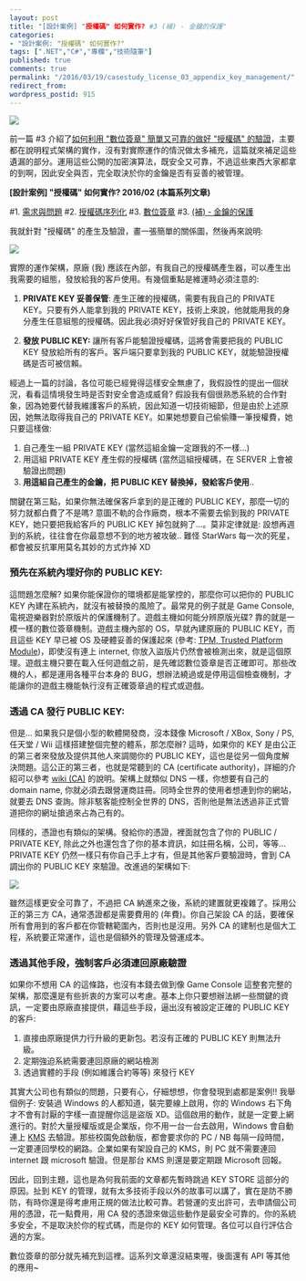 ```yaml
---
layout: post
title: "[設計案例] "授權碼" 如何實作? #3 (補) - 金鑰的保護"
categories:
- "設計案例: "授權碼" 如何實作?"
tags: [".NET","C#","專欄","技術隨筆"]
published: true
comments: true
permalink: "/2016/03/19/casestudy_license_03_appendix_key_management/"
redirect_from:
wordpress_postid: 915
---
```


![](http://traka.fr/img/headers/gestion-des-clefs-traka.jpg)

前一篇 #3 介紹了[如何利用 "數位簽章" 簡單又可靠的做好 "授權碼" 的驗證](/2016/02/24/casestudy_license_03_digital_signature/)，主要都在說明程式架構的實作，沒有對實際運作的情況做太多補充，這篇就來補足這些遺漏的部分。運用這些公開的加密演算法，既安全又可靠，不過這些東西大家都拿的到啊，因此安全與否，完全取決於你的金鑰是否有妥善的被管理。

<!--more-->

**[設計案例] "授權碼" 如何實作? 2016/02 (本篇系列文章)**

#1. [需求與問題](/2016/02/17/casestudy_license_01_requirement/)
#2. [授權碼序列化](/2016/02/24/casestudy_license_02_serialization/)
#3. [數位簽章](/2016/02/24/casestudy_license_03_digital_signature/)
#3. [(補) - 金鑰的保護](/2016/03/19/casestudy_license_03_appendix_key_management/)

我就針對 "授權碼" 的產生及驗證，畫一張簡單的關係圖，然後再來說明:

![](/wp-content/uploads/2016/02/img_56d335959b5d9.png)

實際的運作架構，原廠 (我) 應該在內部，有我自己的授權碼產生器，可以產生出我需要的組態，發放給我的客戶使用。有幾個重點是維運時必須注意的:

1. **PRIVATE KEY 妥善保管**:
   產生正確的授權碼，需要有我自己的 PRIVATE KEY。只要有外人能拿到我的 PRIVATE KEY，技術上來說，他就能用我的身分產生任意組態的授權碼。因此我必須好好保管好我自己的 PRIVATE KEY。

2. **發放 PUBLIC KEY:**
   讓所有客戶能驗證授權碼，這將會需要把我的 PUBLIC KEY 發放給所有的客戶。客戶端只要拿到我的 PUBLIC KEY，就能驗證授權碼是否可被信賴。

經過上一篇的討論，各位可能已經覺得這樣安全無慮了，我假設性的提出一個狀況，看看這情境發生時是否對安全會造成威脅? 假設我有個很熟悉系統的合作對象，因為她要代替我維護客戶的系統，因此知道一切技術細節，但是由於上述原因，她無法取得我自己的 PRIVATE KEY。如果她想要自己偷偷賺一筆授權費，她只要這樣做:

1. 自己產生一組 PRIVATE KEY (當然這組金鑰一定跟我的不一樣...)
2. 用這組 PRIVATE KEY 產生假的授權碼 (當然這組授權碼，在 SERVER 上會被驗證出問題)
3. **用這組自己產生的金鑰，把 PUBLIC KEY 替換掉，發給客戶使用**..

關鍵在第三點，如果你無法確保客戶拿到的是正確的 PUBLIC KEY，那麼一切的努力就都白費了不是嗎? 意圖不軌的合作廠商，根本不需要去偷到我的 PRIVATE KEY，她只要把我給客戶的 PUBLIC KEY 掉包就夠了...。莫非定律就是: 設想再週到的系統，往往會在你最意想不到的地方被攻破.. 難怪 StarWars 每一次的死星，都會被反抗軍用莫名其妙的方式炸掉 XD

### 預先在系統內埋好你的 PUBLIC KEY:

這問題怎麼解? 如果你能保證你的環境都是能掌控的，那麼你可以把你的 PUBLIC KEY 內建在系統內，就沒有被替換的風險了。最常見的例子就是 Game Console, 電視遊樂器對於原版片的保護機制了。遊戲主機如何能分辨原版光碟? 靠的就是一模一樣的數位簽章機制。遊戲主機內部的 OS，早就內建原廠的 PUBLIC KEY，而且這些 KEY 早已被 OS 及硬體妥善的保護起來 (參考: [TPM, Trusted Platform Module](https://en.wikipedia.org/wiki/Trusted_Platform_Module))，即使沒有連上 internet, 你放入盜版片仍然會被檢測出來，就是這個原理。遊戲主機只要在載入任何遊戲之前，是先確認數位簽章是否正確即可。那些改機的人，都是運用各種平台本身的 BUG，想辦法繞過或是停用這個檢查機制，才能讓你的遊戲主機能執行沒有正確簽章過的程式或遊戲。

### 透過 CA 發行 PUBLIC KEY:

但是... 如果我只是個小型的軟體開發商，沒本錢像 Microsoft / XBox, Sony / PS, 任天堂 / Wii 這樣搭建整個完整的體系，那怎麼辦? 這時，如果你的 KEY 是由公正的第三者來發放及提供其他人來調閱你的 PUBLIC KEY，這也是從另一個角度解決問題。這公正的第三者，也就是常聽到的 CA (certificate authority)，詳細的介紹可以參考 [wiki (CA)](https://en.wikipedia.org/wiki/Certificate_authority) 的說明。架構上就類似 DNS 一樣，你想要有自己的 domain name, 你就必須去跟營運商註冊。同時全世界的使用者想連到你的網站，就要去 DNS 查詢。除非駭客能控制全世界的 DNS，否則他是無法透過非正式管道把你的網址搶過來占為己有的。

同樣的，憑證也有類似的架構。發給你的憑證，裡面就包含了你的 PUBLIC / PRIVATE KEY, 除此之外也還包含了你的基本資訊，如註冊名稱，公司，等等... PRIVATE KEY 仍然一樣只有你自己手上才有，但是其他客戶要驗證時，會到 CA 調出你的 PUBLIC KEY 來驗證。改進過的架構如下:

![](/wp-content/uploads/2016/02/img_56d339b7403b6.png)

雖然這樣更安全可靠了，不過把 CA 納進來之後，系統的建置就更複雜了。採用公正的第三方 CA，通常憑證都是需要費用的 (年費)。你自己架設 CA 的話，要確保所有會用到的客戶都在你管轄範圍內，否則也是沒用。另外 CA 的建制也是個大工程，系統要正常運作，這也是個額外的管理及營運成本。

### 透過其他手段，強制客戶必須連回原廠驗證

如果你不想用 CA 的這條路，也沒有本錢去做到像 Game Console 這整套完整的架構，那麼還是有些折衷的方案可以考慮。基本上你只要想辦法綁一些關鍵的資訊，一定要由原廠直接提供，藉這些手段，逼出沒有被設定正確的 PUBLIC KEY 的客戶:

1. 直接由原廠提供力行升級的更新包。若沒有正確的 PUBLIC KEY 則無法升級。
2. 定期強迫系統需要連回原廠的網站檢測
3. 透過實體的手段 (例如維護合約等等) 來發行 KEY

其實大公司也有類似的問題，只要有心，仔細想想，你會發現到處都是案例!! 我舉個例子: 安裝過 Windows 的人都知道，裝完要線上啟用，你的 Windows 右下角才不會有討厭的字樣一直提醒你這是盜版 XD。這個啟用的動作，就是一定要上網進行的。對於大量授權版或是企業版，你不用一台一台去啟用，Windows 會自動連上 [KMS](https://technet.microsoft.com/zh-tw/library/ff793434.aspx) 去驗證。那些校園免啟動版，都會要求你的 PC / NB 每隔一段時間，一定要連回學校的網路。企業如果有架設自己的 KMS，則 PC 就不需要連回 internet 跟 microsoft 驗證。但是那台 KMS 則還是要定期跟 Microsoft 回報。

因此，回到主題，這也是為何我前面的文章都先暫時跳過 KEY STORE 這部分的原因。扯到 KEY 的管理，就有太多技術手段以外的故事可以講了，實在是防不勝防，有時你還是得考慮用正規的做法比較可靠。若營運的支出許可，去申請個公司用的憑證，花一點費用，用 CA 發的憑證來做這些動作是最安全可靠的。你的系統多安全，不是取決於你的程式碼，而是你的 KEY 如何管理。各位可以自行評估合適的方案。

數位簽章的部分就先補充到這裡。這系列文章還沒結束喔，後面還有 API 等其他的應用~

